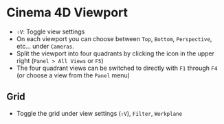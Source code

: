 # Cinema 4D Viewport

- `⇧V`: Toggle view settings
- On each viewport you can choose between `Top`, `Bottom`, `Perspective`, etc... under `Cameras`.
- Split the viewport into four quadrants by clicking the icon in the upper right (`Panel > All Views` or `F5`)
- The four quadrant views can be switched to directly with `F1` through `F4` (or choose a view from the `Panel` menu)

## Grid

- Toggle the grid under view settings (`⇧V`), `Filter`, `Workplane`
